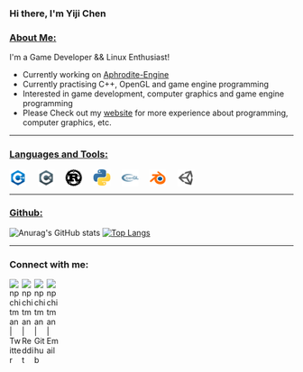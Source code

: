 <!-- List Of Websites-->
[blog]: https://npchitman.com
[Aphrodite]: https://github.com/npchitman/Aphrodite
[twitter]: https://www.twitter.com/npchitman
[reddit]: https://www.reddit.com/user/npchitman
[github]: https://www.github.com/npchitman
[gmail]: mailto:npchitmann@gmail.com
[bmac]: https://www.buymeacoffee.com/adi1090x
[ko-fi]: https://ko-fi.com/adi1090x


### Hi there, I'm Yiji Chen<br>

### <ins>About Me:</ins>

I'm a Game Developer && Linux Enthusiast!
- Currently working on [Aphrodite-Engine][Aphrodite]
- Currently practising C++, OpenGL and game engine programming
- Interested in game development, computer graphics and game engine programming
- Please Check out my [website][blog] for more experience about programming, computer graphics, etc.

***

### <ins>Languages and Tools:</ins>

<img align="center" alt="npchitman|C++" width="30px" src="images/c++.png"/>&nbsp;&nbsp;&nbsp;&nbsp;
<img align="center" alt="npchitman|C#" width="30px" src="images/csharp.png"/>&nbsp;&nbsp;&nbsp;&nbsp;
<img align="center" alt="npchitman|Rust" width="30px" src="images/rust.png"/>&nbsp;&nbsp;&nbsp;&nbsp;
<img align="center" alt="npchitman|Python" width="30px" src="images/python.png"/>&nbsp;&nbsp;&nbsp;&nbsp;
<img align="center" alt="npchitman|OpenGL" width="30px" src="images/opengl.png"/>&nbsp;&nbsp;&nbsp;&nbsp;
<img align="center" alt="npchitman|Blender" width="30px" src="images/blender.png"/>&nbsp;&nbsp;&nbsp;&nbsp;
<img align="center" alt="npchitman|Unity" width="30px" src="images/unity.png"/>&nbsp;&nbsp;&nbsp;&nbsp;

***

### <ins>Github:</ins>

![Anurag's GitHub stats](https://github-readme-stats.vercel.app/api?username=npchitman&count_private=true&show_icons=true&include_all_commits=true&line_height=40&theme=calm&hide=contribs,prs,issues)
[![Top Langs](https://github-readme-stats.vercel.app/api/top-langs/?username=npchitman&theme=calm&hide=html,javascript&layout=compact)](https://github.com/anuraghazra/github-readme-stats)
<br>

***

### Connect with me:

[<img align="left" alt="npchitman | Twitter" width="22px" src="https://image.flaticon.com/icons/svg/733/733579.svg" />][twitter]
[<img align="left" alt="npchitman | Reddit" width="22px" src="https://image.flaticon.com/icons/svg/2111/2111589.svg" />][reddit]
[<img align="left" alt="npchitman | Github" width="22px" src="https://image.flaticon.com/icons/svg/733/733553.svg" />][github]
[<img align="left" alt="npchitman | Email" width="22px" src="https://image.flaticon.com/icons/svg/732/732200.svg" />][gmail]
